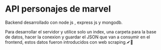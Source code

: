 # API personajes de marvel 

Backend desarrollado con node js , express js y mongodb.

Para desarrollar el servidor y utilice solo un index, una carpeta para la base de datos, 
hacer la conexion y guardar el JSON que van a consumir en el frontend, estos datos fueron introducidos con web scraping.✔🚀
